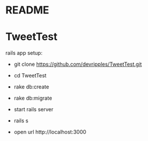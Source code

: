 # README
# TweetTest

rails app setup:

* git clone https://github.com/devripples/TweetTest.git

* cd TweetTest

* rake db:create

* rake db:migrate

* start rails server

* rails s

* open url http://localhost:3000

